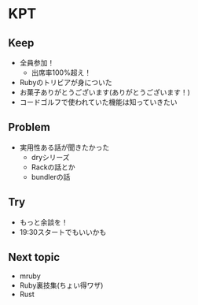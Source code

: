 # KPT

## Keep

- 全員参加！
  - 出席率100%超え！
- Rubyのトリビアが身についた
- お菓子ありがとうございます(ありがとうございます！)
- コードゴルフで使われていた機能は知っていきたい

## Problem

- 実用性ある話が聞きたかった
  - dryシリーズ
  - Rackの話とか
  - bundlerの話

## Try

- もっと余談を！
- 19:30スタートでもいいかも

## Next topic

- mruby
- Ruby裏技集(ちょい得ワザ)
- Rust

